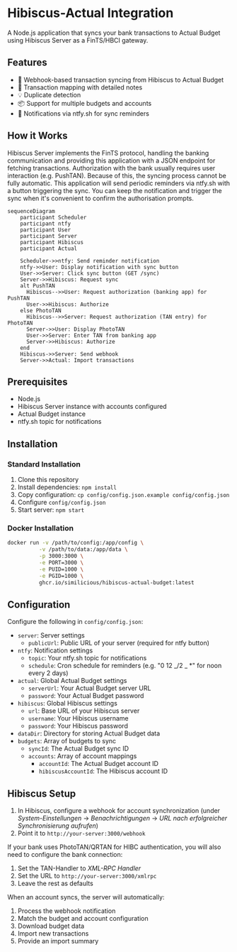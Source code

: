 # Hibiscus-Actual Integration

A Node.js application that syncs your bank transactions to Actual Budget using Hibiscus Server as a FinTS/HBCI gateway.

## Features

- 🔄 Webhook-based transaction syncing from Hibiscus to Actual Budget
- 🎯 Transaction mapping with detailed notes
- 💡 Duplicate detection
- 📦 Support for multiple budgets and accounts
- 📱 Notifications via ntfy.sh for sync reminders

## How it Works

Hibiscus Server implements the FinTS protocol, handling the banking communication and providing this application with a JSON endpoint for fetching transactions. Authorization with the bank usually requires user interaction (e.g. PushTAN). Because of this, the syncing process cannot be fully automatic. This application will send periodic reminders via ntfy.sh with a button triggering the sync. You can keep the notification and trigger the sync when it's convenient to confirm the authorisation prompts.

```mermaid
sequenceDiagram
    participant Scheduler
    participant ntfy
    participant User
    participant Server
    participant Hibiscus
    participant Actual

    Scheduler->>ntfy: Send reminder notification
    ntfy->>User: Display notification with sync button
    User->>Server: Click sync button (GET /sync)
    Server->>Hibiscus: Request sync
    alt PushTAN
      Hibiscus-->>User: Request authorization (banking app) for PushTAN
      User->>Hibiscus: Authorize
    else PhotoTAN
      Hibiscus-->>Server: Request authorization (TAN entry) for PhotoTAN
      Server->>User: Display PhotoTAN
      User->>Server: Enter TAN from banking app
      Server->>Hibiscus: Authorize
    end
    Hibiscus->>Server: Send webhook
    Server->>Actual: Import transactions
```

## Prerequisites

- Node.js
- Hibiscus Server instance with accounts configured
- Actual Budget instance
- ntfy.sh topic for notifications

## Installation

### Standard Installation

1. Clone this repository
2. Install dependencies: `npm install`
3. Copy configuration: `cp config/config.json.example config/config.json`
4. Configure `config/config.json`
5. Start server: `npm start`

### Docker Installation

```bash
docker run -v /path/to/config:/app/config \
          -v /path/to/data:/app/data \
          -p 3000:3000 \
          -e PORT=3000 \
          -e PUID=1000 \
          -e PGID=1000 \
          ghcr.io/similicious/hibiscus-actual-budget:latest
```

## Configuration

Configure the following in `config/config.json`:

- `server`: Server settings
  - `publicUrl`: Public URL of your server (required for ntfy button)
- `ntfy`: Notification settings
  - `topic`: Your ntfy.sh topic for notifications
  - `schedule`: Cron schedule for reminders (e.g. "0 12 _/2 _ \*" for noon every 2 days)
- `actual`: Global Actual Budget settings
  - `serverUrl`: Your Actual Budget server URL
  - `password`: Your Actual Budget password
- `hibiscus`: Global Hibiscus settings
  - `url`: Base URL of your Hibiscus server
  - `username`: Your Hibiscus username
  - `password`: Your Hibiscus password
- `dataDir`: Directory for storing Actual Budget data
- `budgets`: Array of budgets to sync
  - `syncId`: The Actual Budget sync ID
  - `accounts`: Array of account mappings
    - `accountId`: The Actual Budget account ID
    - `hibiscusAccountId`: The Hibiscus account ID

## Hibiscus Setup

1. In Hibiscus, configure a webhook for account synchronization (under *System-Einstellungen* -> *Benachrichtigungen* -> *URL nach erfolgreicher Synchronisierung aufrufen*)
2. Point it to `http://your-server:3000/webhook`

If your bank uses PhotoTAN/QRTAN for HIBC authentication, you will also need to configure the bank connection:

1. Set the TAN-Handler to *XML-RPC Handler*
2. Set the URL to `http://your-server:3000/xmlrpc`
3. Leave the rest as defaults

When an account syncs, the server will automatically:

1. Process the webhook notification
2. Match the budget and account configuration
3. Download budget data
4. Import new transactions
5. Provide an import summary
